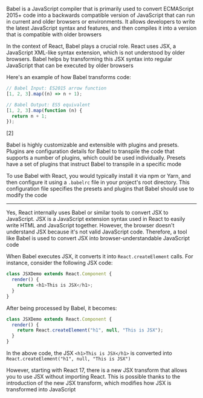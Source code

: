 Babel is a JavaScript compiler that is primarily used to convert ECMAScript 2015+ code into a backwards compatible version of JavaScript that can run in current and older browsers or environments. It allows developers to write the latest JavaScript syntax and features, and then compiles it into a version that is compatible with older browsers

In the context of React, Babel plays a crucial role. React uses JSX, a JavaScript XML-like syntax extension, which is not understood by older browsers. Babel helps by transforming this JSX syntax into regular JavaScript that can be executed by older browsers

Here's an example of how Babel transforms code:

```javascript
// Babel Input: ES2015 arrow function
[1, 2, 3].map((n) => n + 1);

// Babel Output: ES5 equivalent
[1, 2, 3].map(function (n) {
  return n + 1;
});
```

[2]

Babel is highly customizable and extensible with plugins and presets. Plugins are configuration details for Babel to transpile the code that supports a number of plugins, which could be used individually. Presets have a set of plugins that instruct Babel to transpile in a specific mode

To use Babel with React, you would typically install it via npm or Yarn, and then configure it using a `.babelrc` file in your project's root directory. This configuration file specifies the presets and plugins that Babel should use to modify the code

---

Yes, React internally uses Babel or similar tools to convert JSX to JavaScript. JSX is a JavaScript extension syntax used in React to easily write HTML and JavaScript together. However, the browser doesn't understand JSX because it's not valid JavaScript code. Therefore, a tool like Babel is used to convert JSX into browser-understandable JavaScript code

When Babel executes JSX, it converts it into `React.createElement` calls. For instance, consider the following JSX code:

```javascript
class JSXDemo extends React.Component {
  render() {
    return <h1>This is JSX</h1>;
  }
}
```

After being processed by Babel, it becomes:

```javascript
class JSXDemo extends React.Component {
  render() {
    return React.createElement("h1", null, "This is JSX");
  }
}
```

In the above code, the JSX `<h1>This is JSX</h1>` is converted into `React.createElement("h1", null, "This is JSX")`

However, starting with React 17, there is a new JSX transform that allows you to use JSX without importing React. This is possible thanks to the introduction of the new JSX transform, which modifies how JSX is transformed into JavaScript

